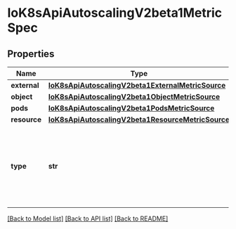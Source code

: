 # IoK8sApiAutoscalingV2beta1MetricSpec

## Properties
Name | Type | Description | Notes
------------ | ------------- | ------------- | -------------
**external** | [**IoK8sApiAutoscalingV2beta1ExternalMetricSource**](IoK8sApiAutoscalingV2beta1ExternalMetricSource.md) |  | [optional] 
**object** | [**IoK8sApiAutoscalingV2beta1ObjectMetricSource**](IoK8sApiAutoscalingV2beta1ObjectMetricSource.md) |  | [optional] 
**pods** | [**IoK8sApiAutoscalingV2beta1PodsMetricSource**](IoK8sApiAutoscalingV2beta1PodsMetricSource.md) |  | [optional] 
**resource** | [**IoK8sApiAutoscalingV2beta1ResourceMetricSource**](IoK8sApiAutoscalingV2beta1ResourceMetricSource.md) |  | [optional] 
**type** | **str** | type is the type of metric source.  It should be one of \&quot;Object\&quot;, \&quot;Pods\&quot; or \&quot;Resource\&quot;, each mapping to a matching field in the object. | 

[[Back to Model list]](../README.md#documentation-for-models) [[Back to API list]](../README.md#documentation-for-api-endpoints) [[Back to README]](../README.md)

